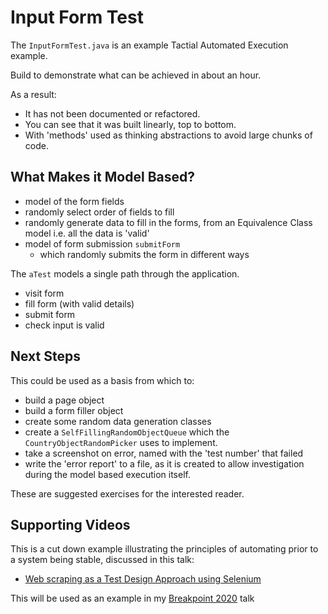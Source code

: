 # Input Form Test

The `InputFormTest.java` is an example Tactial Automated Execution example.

Build to demonstrate what can be achieved in about an hour.

As a result:

- It has not been documented or refactored.
- You can see that it was built linearly, top to bottom.
- With 'methods' used as thinking abstractions to avoid large chunks of code.

## What Makes it Model Based?

- model of the form fields
- randomly select order of fields to fill
- randomly generate data to fill in the forms, from an Equivalence Class model i.e. all the data is 'valid'
- model of form submission `submitForm`
   - which randomly submits the form in different ways

The `aTest` models a single path through the application.

- visit form
- fill form (with valid details)
- submit form
- check input is valid


## Next Steps

This could be used as a basis from which to:

- build a page object
- build a form filler object
- create some random data generation classes
- create a `SelfFillingRandomObjectQueue` which the `CountryObjectRandomPicker` uses to implement.
- take a screenshot on error, named with the 'test number' that failed
- write the 'error report' to a file, as it is created to allow investigation during the model based execution itself.

These are suggested exercises for the interested reader.

## Supporting Videos

This is a cut down example illustrating the principles of automating prior to a system being stable, discussed in this talk:

- [Web scraping as a Test Design Approach using Selenium](https://www.eviltester.com/conference/seleniummeetup2011_conference/)

This will be used as an example in my [Breakpoint 2020](https://www.browserstack.com/events/breakpoint) talk